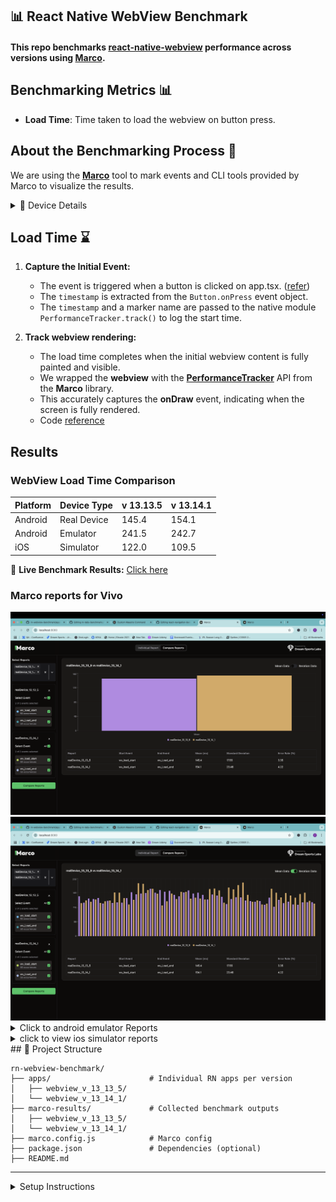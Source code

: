 ## 📊 React Native WebView Benchmark

#### This repo benchmarks [react-native-webview](https://github.com/react-native-webview/react-native-webview) performance across versions using [Marco](https://marco.dreamsportslabs.com).

## Benchmarking Metrics 📊
- **Load Time**: Time taken to load the webview on button press.

## About the Benchmarking Process 📝

We are using the [**Marco**](https://marco.dreamsportslabs.com/) tool to mark events and CLI tools provided by Marco to visualize the results.

<details>
<summary>📱 Device Details</summary>

These benchmarks were conducted on:

### 🤖 Android (Real Device)
- **Device:** Realme C35 (Low-end)
- **OS:** Android 13
- **RAM:** 4 GB

### 🍏 iOS (Simulator)
- **Device:** iPhone 16 Pro
- **OS Version:** iOS 18.3

</details>

## Load Time ⌛

1. **Capture the Initial Event:**
    - The event is triggered when a button is clicked on app.tsx. ([refer](https://github.com/dream-sports-labs/rn-webview-benchmark/blob/main/apps/webview_v_13_13_5/App.tsx))
    - The `timestamp` is extracted from the `Button.onPress` event object.
    - The `timestamp` and a marker name are passed to the native module `PerformanceTracker.track()` to log the start time.

2. **Track webview rendering:**
    - The load time completes when the initial webview content is fully painted and visible.
    - We wrapped the **webview** with the [**PerformanceTracker**](https://marco.dreamsportslabs.com/api/tracking-screen/) API from the **Marco** library.
    - This accurately captures the **onDraw** event, indicating when the screen is fully rendered.
    - Code [reference](https://github.com/dream-sports-labs/rn-webview-benchmark/blob/main/apps/webview_v_13_13_5/src/WebComponent.tsx)


## Results
### WebView Load Time Comparison
| Platform | Device Type | v 13.13.5 | v 13.14.1   |
| -------- | ----------- |-----------|-------------|
| Android  | Real Device | 145.4     | 154.1       |
| Android  | Emulator    | 241.5     | 242.7       |
| iOS      | Simulator   | 122.0     | 109.5       |

🔗 **Live Benchmark Results:** [Click here](https://dream-sports-labs.github.io/rn-webview-benchmark/)


### Marco reports for Vivo

<img src="./assets/benchmarks/android/android_real_device_mean.png" alt="web_view_load_time" width="600"/>

<img src="./assets/benchmarks/android/android_real_device_iteration.png" width="600"/>

<details ><summary>Click to android emulator Reports</summary>
<img src="./assets/benchmarks/android/android_emulator.png" width="600"/>
</details>

<details ><summary>click to view ios simulator reports</summary>
<img src="./assets/benchmarks/ios/ios_simulator.png"width="600"/>
</details>
## 📁 Project Structure

```
rn-webview-benchmark/
├── apps/                      # Individual RN apps per version
│   ├── webview_v_13_13_5/
│   └── webview_v_13_14_1/
├── marco-results/             # Collected benchmark outputs
│   ├── webview_v_13_13_5/
│   └── webview_v_13_14_1/
├── marco.config.js            # Marco config
├── package.json               # Dependencies (optional)
├── README.md
```

---

<details>
<summary>Setup Instructions </summary>

### Prerequisites

1. [React Native Environment Setup](https://reactnative.dev/docs/next/environment-setup)
2. [Maestro Setup](https://maestro.mobile.dev/)
    - To check if Maestro is installed on your system, run command:
   ```sh
   maestro --version
   ```
   
### 1. Clone & Install

```
git clone https://github.com/dream-sports-labs/rn-webview-benchmark
cd rn-webview-benchmark
yarn install
```
---

## 📦 Install Dependencies Per App

Each app is a standalone React Native app. Run the following for each:

```
cd apps/webview_v_13_13_5
yarn install
cd ios
pod install
cd ../..
```

Repeat for other app folders.

---

## 🚀 Run the App

### iOS

```
cd apps/webview_v_13_13_5
yarn ios
```

### Android

```
yarn android
```

<img src="./assets/app.gif" alt="App Demo" width="300" />

---

## 🧪 Run Benchmark Test

Each app has its own test`maestro/AndroidScript/webview_test.yml`.

```
cd apps/webview_v_13_13_5
maestro test maestro/AndroidScript/webview_test.yml  # for Android
maestro test maestro/AndroidScript/webview_test.yml  # for iOS

```

---

## 📈 View Results
### Generate and Visualize Report

A configuration file, `marco.config.js`, contains default paths to store reports. We can configure them based on our needs.

```sh
yarn marco generate --platform android
```

```sh
yarn marco visualize --platform android
```

This will open up a dashboard where we can select events to analyse data.


Move or copy them to the root directory `marco-results/webview_v_13_13_5/` folder for comparison.

---

</details>
